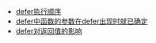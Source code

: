 
- [defer执行顺序](order/main.go)
- [defer中函数的参数在defer出现时就已确定](fnParam/main.go)
- [defer对返回值的影响](returnValue/main.go)
